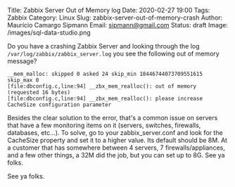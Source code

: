 ﻿Title: Zabbix Server Out of Memory log
Date: 2020-02-27 19:00
Tags: Zabbix
Category: Linux
Slug: zabbix-server-out-of-memory-crash
Author: Maurício Camargo Sipmann
Email: sipmann@gmail.com
Status: draft
Image: /images/sql-data-studio.png

Do you have a crashing Zabbix Server and looking through the log `/var/log/zabbix/zabbix_server.log` you see the following out of memory message?

```shell
__mem_malloc: skipped 0 asked 24 skip_min 18446744073709551615 skip_max 0
[file:dbconfig.c,line:94] __zbx_mem_realloc(): out of memory (requested 16 bytes)
[file:dbconfig.c,line:94] __zbx_mem_realloc(): please increase CacheSize configuration parameter
```

Besides the clear solution to the error, that's a common issue on servers that have a few monitoring items on it (servers, switches, firewalls, databases, etc...). To solve, go to your zabbix_server.conf and look for the CacheSize property and set it to a higher value. Its default should be 8M. At a customer that has somewhere between 4 servers, 7 firewalls/appliances, and a few other things, a 32M did the job, but you can set up to 8G.
See ya folks.

See ya folks.